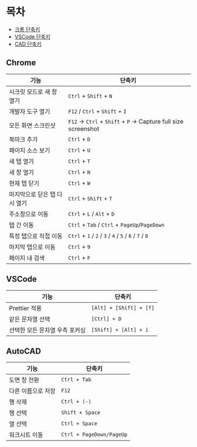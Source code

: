 # 목차
- [크롬 단축키](#Chrome)
- [VSCode 단축키](#VSCode)
- [CAD 단축키](#AutoCAD)

## Chrome
| 기능                               | 단축키                          |
|------------------------------------|-------------------------------|
| 시크릿 모드로 새 창 열기           | `Ctrl` + `Shift` + `N`        |
| 개발자 도구 열기                   | `F12` / `Ctrl` + `Shift` + `I` |
| 모든 화면 스크린샷           | `F12` → `Ctrl` + `Shift` + `P` → Capture full size screenshot  |
| 북마크 추가                        | `Ctrl` + `D`                  |
| 페이지 소스 보기                   | `Ctrl` + `U`                  |
| 새 탭 열기                         | `Ctrl` + `T`                  |
| 새 창 열기                         | `Ctrl` + `N`                  |
| 현재 탭 닫기                       | `Ctrl` + `W`                  |
| 마지막으로 닫은 탭 다시 열기        | `Ctrl` + `Shift` + `T`        |
| 주소창으로 이동                    | `Ctrl` + `L` / `Alt` + `D` |
| 탭 간 이동                         | `Ctrl` + `Tab` / `Ctrl` + `PageUp`/`PageDown` |
| 특정 탭으로 직접 이동              | `Ctrl` + `1` / `2` / `3` / `4` / `5` / `6` / `7` / `8`|
| 마지막 탭으로 이동                 | `Ctrl` + `9`                  |
| 페이지 내 검색                     | `Ctrl` + `F`                  |



## VSCode
| 기능 | 단축키 |
| ---- | ------ |
| Prettier 적용 | `[Alt] + [Shift] + [f]` |
| 같은 문자열 선택 | `[Ctrl] + D` |
| 선택한 모든 문자열 우측 포커싱 | `[Shift] + [Alt] + i` |

## AutoCAD
| 기능 | 단축키 |
| ---- | ------ |
| 도면 창 전환 | `Ctrl + Tab` |
| 다른 이름으로 저장 | `F12` |
| 행 삭제 | `Ctrl + (-)` |
| 행 선택 | `Shift + Space` |
| 열 선택 | `Ctrl + Space` |
| 워크시트 이동 | `Ctrl + PageDown/PageUp` |
